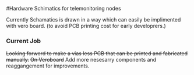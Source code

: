 #Hardware Schimatics for telemonitoring nodes

Currently Schamatics is drawn in a way which can easily be implimented with vero board. (to avoid PCB printing cost for early developrers.) 

### Current Job
~~Looking forword to make a vias less PCB that can be printed and fabricated manually.~~
~~On Veroboard~~
Add more nesesarry components and reaggangement for improvements. 
